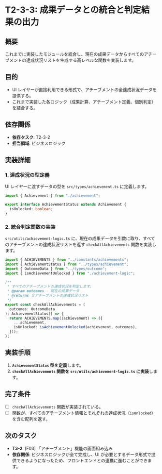 # T2-3-3: 成果データとの統合と判定結果の出力

## 概要

これまでに実装したモジュールを統合し、現在の成果データからすべてのアチーブメントの達成状況リストを生成する高レベルな関数を実装します。

## 目的

- UI レイヤーが直接利用できる形式で、アチーブメントの全達成状況データを提供する。
- これまで実装した各ロジック（成果計算、アチーブメント定義、個別判定）を結合する。

## 依存関係

- **依存タスク**: T2-3-2
- **担当領域**: ビジネスロジック

## 実装詳細

### 1. 達成状況の型定義

UI レイヤーに渡すデータの型を `src/types/achievement.ts` に定義します。

```typescript
import { Achievement } from "./achievement";

export interface AchievementStatus extends Achievement {
  isUnlocked: boolean;
}
```

### 2. 統合判定関数の実装

`src/utils/achievement-logic.ts` に、現在の成果データを引数に取り、すべてのアチーブメントの達成状況リストを返す `checkAllAchievements` 関数を実装します。

```typescript
import { ACHIEVEMENTS } from "../constants/achievements";
import { AchievementStatus } from "../types/achievement";
import { OutcomeData } from "../types/outcome";
import { isAchievementUnlocked } from "./achievement-logic";

/**
 * すべてのアチーブメントの達成状況を判定します。
 * @param outcomes - 現在の成果データ
 * @returns 全アチーブメントの達成状況リスト
 */
export const checkAllAchievements = (
  outcomes: OutcomeData
): AchievementStatus[] => {
  return ACHIEVEMENTS.map((achievement) => ({
    ...achievement,
    isUnlocked: isAchievementUnlocked(achievement, outcomes),
  }));
};
```

## 実装手順

1. **`AchievementStatus` 型を定義**します。
2. **`checkAllAchievements` 関数を `src/utils/achievement-logic.ts` に実装**します。

## 完了条件

- [ ] `checkAllAchievements` 関数が実装されている。
- [ ] 関数が、すべてのアチーブメント情報とそれぞれの達成状況（`isUnlocked`）を含む配列を返す。

## 次のタスク

- **T3-2**: [F03] 「アチーブメント」機能の画面組み込み
- **依存関係**: ビジネスロジックが全て完成し、UI が必要とするデータ形式で提供できるようになったため、フロントエンドとの連携に進むことができます。
